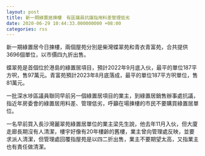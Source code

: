 ```yaml
---
layout: post
title: 新一期綠置居揀樓　有區議員抗議指用料差管理低劣
date: 2020-06-29 10:44:33.000000000 +08:00
categories: rss
---
```


新一期綠置居今日揀樓，兩個屋苑分別是柴灣蝶翠苑和青衣青富苑，合共提供3696個單位，以市價四九折出售。

蝶翠苑是首個位於港島的綠置居項目，預計2022年9月底入伙，最平的單位187平方呎，售97萬元。青富苑預計2023年8月底落成，最平的單位187平方呎單位，售81萬元。

一批深水埗區議員聯同早前另一個綠置居項目的業主，到綠置居銷售辦事處抗議，指近年房委會的綠置居用料差、管理低劣，呼籲在場揀樓的市民不要購買綠置居單位。

一名早前買入長沙灣麗翠苑綠置居單位的業主梁先生說，他去年11月入伙，但大廈走廊長期沒有人清潔，樓宇好像有20年樓齡的舊樓，業主曾向管理處反映，並要求派人清潔，但管理處回覆指屋苑是以四二折出售，業主不要期望太高，又指業主也有責任做清潔。
